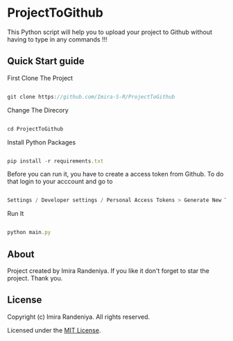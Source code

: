 # ProjectToGithub
This Python script will help you to upload your project to Github without having to type in any commands !!!

## Quick Start guide
First Clone The Project
```js

git clone https://github.com/Imira-S-R/ProjectToGithub

```
Change The Direcory
```js

cd ProjectToGithub

```
Install Python Packages
```js

pip install -r requirements.txt

```
Before you can run it, you have to create a access token from Github. To do that login to your acccount and go to
```js

Settings / Developer settings / Personal Access Tokens > Generate New Token

```
Run It
```js

python main.py

```
## About
Project created by Imira Randeniya. If you like it don't forget to star the project. Thank you.


## License
Copyright (c) Imira Randeniya. All rights reserved.

Licensed under the [MIT License](./LICENSE).
